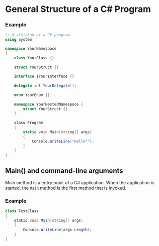 # General Structure of a C# Program

### Example

```csharp
// A skeleton of a C# program
using System;

namespace YourNamespace
{
    class YourClass {}
    
    struct YourStruct {}
    
    interface IYourInterface {}
    
    delegate int YourDelegate();
    
    enum YourEnum {}
    
    namespace YourNestedNamespace {
        struct YourStruct {}
    }
    
    class Program
    {
        static void Main(string[] args)
        {
            Console.WriteLine("Hello"");
        }
    }
}
```

## Main() and command-line arguments

Main method is a entry point of a C# application. When the application is started, the `Main` method is the first method that is invoked.

### Example

```csharp
class TestClass
{
    static void Main(string[] args)
    {
        Console.WriteLine(args.Length);
    }
}
```